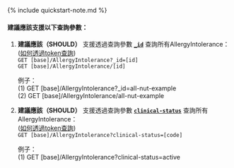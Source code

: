 {% include quickstart-note.md %}

#### 建議應該支援以下查詢參數：

1. **建議應該（SHOULD）** 支援透過查詢參數 **[`_id`](SearchParameter-AllergyIntolerance-id.html)** 查詢所有AllergyIntolerance：                
    ([如何透過token查詢](http://hl7.org/fhir/R4/search.html#token))   
    `GET [base]/AllergyIntolerance?_id=[id]`  
    `GET [base]/AllergyIntolerance/[id]`

    例子：  
      (1) GET [base]/AllergyIntolerance?_id=all-nut-example  
      (2) GET [base]/AllergyIntolerance/all-nut-example

2. **建議應該（SHOULD）** 支援透過查詢參數 **[`clinical-status`](SearchParameter-AllergyIntolerance-clinical-status.html)** 查詢所有AllergyIntolerance：      
    ([如何透過token查詢](http://hl7.org/fhir/R4/search.html#token))  
    `GET [base]/AllergyIntolerance?clinical-status=[code]`

    例子：  
      (1) GET [base]/AllergyIntolerance?clinical-status=active